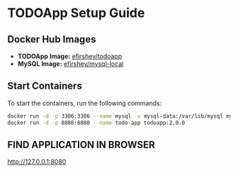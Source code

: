 # TODOApp Setup Guide

## Docker Hub Images

- **TODOApp Image:** [efirshey/todoapp](https://hub.docker.com/repository/docker/efirshey/todoapp/general)
- **MySQL Image:** [efirshey/mysql-local](https://hub.docker.com/repository/docker/efirshey/mysql-local/general)

## Start Containers

To start the containers, run the following commands:

```bash
docker run -d -p 3306:3306 --name mysql -v mysql-data:/var/lib/mysql mysql-local:1.0.0
docker run -d -p 8080:8080 --name todo-app todoapp:2.0.0
```

## FIND APPLICATION IN BROWSER

http://127.0.0.1:8080

